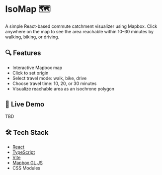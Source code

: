 # IsoMap 🗺️

A simple React-based commute catchment visualizer using Mapbox. Click anywhere on the map to see the area reachable within 10–30 minutes by walking, biking, or driving.

## 🔍 Features

- Interactive Mapbox map
- Click to set origin
- Select travel mode: walk, bike, drive
- Choose travel time: 10, 20, or 30 minutes
- Visualize reachable area as an isochrone polygon

## 🚀 Live Demo

TBD

## 🛠️ Tech Stack

- [React](https://reactjs.org/)
- [TypeScript](https://www.typescriptlang.org/)
- [Vite](https://vitejs.dev/)
- [Mapbox GL JS](https://docs.mapbox.com/mapbox-gl-js/)
- CSS Modules
